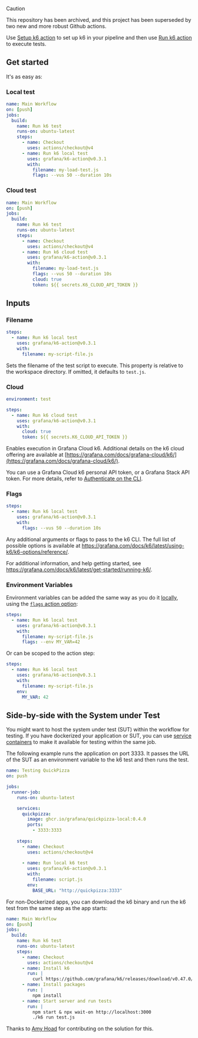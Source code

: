 > [!CAUTION]
> This repository has been archived, and this project has been superseded by two new and more robust Github actions.
>
> Use [Setup k6 action](https://github.com/marketplace/actions/setup-grafana-k6) to set up k6 in your pipeline and then use [Run k6 action](https://github.com/marketplace/actions/run-grafana-k6-tests) to execute tests.

## Get started

It's as easy as:

### Local test

```yaml
name: Main Workflow
on: [push]
jobs:
  build:
    name: Run k6 test
    runs-on: ubuntu-latest
    steps:
      - name: Checkout
        uses: actions/checkout@v4
      - name: Run k6 local test
        uses: grafana/k6-action@v0.3.1
        with:
          filename: my-load-test.js
          flags: --vus 50 --duration 10s
```

### Cloud test

```yml
name: Main Workflow
on: [push]
jobs:
  build:
    name: Run k6 test
    runs-on: ubuntu-latest
    steps:
      - name: Checkout
        uses: actions/checkout@v4
      - name: Run k6 cloud test
        uses: grafana/k6-action@v0.3.1
        with:
          filename: my-load-test.js
          flags: --vus 50 --duration 10s
          cloud: true
          token: ${{ secrets.K6_CLOUD_API_TOKEN }}
```

## Inputs

### Filename

```yaml
steps:
  - name: Run k6 local test
    uses: grafana/k6-action@v0.3.1
    with:
      filename: my-script-file.js
```

Sets the filename of the test script to execute. This property is relative to the workspace directory. If omitted, it defaults to `test.js`.

### Cloud

```yaml
environment: test

steps:
  - name: Run k6 cloud test
    uses: grafana/k6-action@v0.3.1
    with:
      cloud: true
      token: ${{ secrets.K6_CLOUD_API_TOKEN }}
```

Enables execution in Grafana Cloud k6. Additional details on the k6 cloud offering are available at [https://grafana.com/docs/grafana-cloud/k6/](https://grafana.com/docs/grafana-cloud/k6/).

You can use a Grafana Cloud k6 personal API token, or a Grafana Stack API token. For more details, refer to [Authenticate on the CLI](https://grafana.com/docs/grafana-cloud/k6/author-run/tokens-and-cli-authentication/#authenticate-on-the-cli).

### Flags

```yaml
steps:
  - name: Run k6 local test
    uses: grafana/k6-action@v0.3.1
    with:
      flags: --vus 50 --duration 10s
```

Any additional arguments or flags to pass to the k6 CLI. The full list of possible options is available at https://grafana.com/docs/k6/latest/using-k6/k6-options/reference/.

For additional information, and help getting started, see https://grafana.com/docs/k6/latest/get-started/running-k6/.

### Environment Variables

Environment variables can be added the same way as you do it [locally](https://grafana.com/docs/k6/latest/using-k6/k6-options/reference/#supply-environment-variables), using the [`flags` action option](https://github.com/grafana/k6-action#flags):

```yaml
steps:
  - name: Run k6 local test
    uses: grafana/k6-action@v0.3.1
    with:
      filename: my-script-file.js
      flags: --env MY_VAR=42
```

Or can be scoped to the action step:

```yaml
steps:
  - name: Run k6 local test
    uses: grafana/k6-action@v0.3.1
    with:
      filename: my-script-file.js
    env:
      MY_VAR: 42
```

## Side-by-side with the System under Test

You might want to host the system under test (SUT) within the workflow for testing. If you have dockerized your application or SUT, you can use [service containers](https://docs.github.com/en/actions/using-containerized-services/about-service-containers) to make it available for testing within the same job. 

The following example runs the application on port 3333. It passes the URL of the SUT as an environment variable to the k6 test and then runs the test.


```yaml
name: Testing QuickPizza
on: push

jobs:
  runner-job:
    runs-on: ubuntu-latest

    services:
      quickpizza:
        image: ghcr.io/grafana/quickpizza-local:0.4.0
        ports:
          - 3333:3333
          
    steps:
      - name: Checkout
        uses: actions/checkout@v4
  
      - name: Run local k6 test
        uses: grafana/k6-action@v0.3.1
        with:
          filename: script.js
        env:
          BASE_URL: "http://quickpizza:3333"
```

For non-Dockerized apps, you can download the k6 binary and run the k6 test from the same step as the app starts:

```yaml
name: Main Workflow
on: [push]
jobs:
  build:
    name: Run k6 test
    runs-on: ubuntu-latest
    steps:
      - name: Checkout
        uses: actions/checkout@v4
      - name: Install k6
        run: |
          curl https://github.com/grafana/k6/releases/download/v0.47.0/k6-v0.47.0-linux-amd64.tar.gz -L | tar xvz --strip-components 1
      - name: Install packages
        run: |
          npm install
      - name: Start server and run tests
        run: |
          npm start & npx wait-on http://localhost:3000
          ./k6 run test.js
```

Thanks to [Amy Hoad](https://www.linkedin.com/in/amy-hoad/) for contributing on the solution for this.
